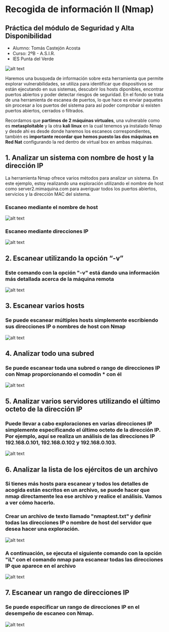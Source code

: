# Recogida de información II (Nmap)

## Práctica del módulo de **Seguridad y Alta Disponibilidad**

- Alumno: Tomás Castejón Acosta
- Curso: 2ºB - A.S.I.R.
- IES Punta del Verde

![alt text](https://encrypted-tbn0.gstatic.com/images?q=tbn:ANd9GcSWigCAVznxugU0L4DmAYOqciDJxhISSJR63g&usqp=CAU)


Haremos una busqueda de información sobre esta herramienta que permite explorar vulnerabilidades, se utiliza para identificar que dispositivos se están ejecutando en sus sistemas, 
descubrir los hosts diponibles, encontrar puertos abiertos y poder detectar riesgos de seguridad. En el fondo se trata de una herramienta de escanea de puertos, lo que hace es enviar paquetes sin procesar a los puertos del sistema para así poder comprobar si existen puertos abiertos, cerrados o filtrados.

Recordamos que **partimos de 2 máquinas virtuales**, una vulnerable como es **metasploitable** y la otra **kali linux** en la cual tenemos ya instalado Nmap y desde ahi es desde donde haremos los escaneos correspondientes, también es **importante recordar que hemos puesto las dos máquinas en Red Nat** configurando la red dentro de virtual box en ambas máquinas.


## 1. Analizar un sistema con nombre de host y la dirección IP ##

La herramienta Nmap ofrece varios métodos para analizar un sistema. En este ejemplo, estoy realizando una exploración utilizando el nombre de host como server2.mimaquina.com para averiguar todos los puertos abiertos, servicios y la dirección MAC del sistema.

### Escaneo mediante el nombre de host ###

![alt text](https://github.com/Tomkas33/Recogida-de-informaci-n-II-Nmap-/blob/main/Captura.PNG)

### Escaneo mediante direcciones IP ###

![alt text](https://github.com/Tomkas33/Recogida-de-informaci-n-II-Nmap-/blob/main/Captura2.PNG)

## 2. Escanear utilizando la opción “-v” ##

### Este comando con la opción "-v" está dando una información más detallada acerca de la máquina remota ###

![alt text](https://github.com/Tomkas33/Recogida-de-informaci-n-II-Nmap-/blob/main/Captura3.PNG)

## 3. Escanear varios hosts ##

### Se puede escanear múltiples hosts simplemente escribiendo sus direcciones IP o nombres de host con Nmap ###

![alt text](https://github.com/Tomkas33/Recogida-de-informaci-n-II-Nmap-/blob/main/Captura4.PNG)

## 4. Analizar todo una subred ##

### Se puede escanear toda una subred o rango de direcciones IP con Nmap proporcionando el comodín * con él ###


![alt text](https://github.com/Tomkas33/Recogida-de-informaci-n-II-Nmap-/blob/main/Captura5.PNG)

## 5. Analizar varios servidores utilizando el último octeto de la dirección IP ##

### Puede llevar a cabo exploraciones en varias direcciones IP simplemente especificando el último octeto de la dirección IP. Por ejemplo, aquí se realiza un análisis de las direcciones IP 192.168.0.101, 192.168.0.102 y 192.168.0.103. ###


![alt text](https://github.com/Tomkas33/Recogida-de-informaci-n-II-Nmap-/blob/main/Captura6.PNG)

## 6. Analizar la lista de los ejércitos de un archivo ##

### Si  tienes más hosts para escanear y todos los detalles de acogida están escritos en un archivo, se puede hacer que nmap directamente lea ese archivo y realice el análisis. Vamos a ver cómo hacerlo.

### Crear un archivo de texto llamado "nmaptest.txt" y definir todas las direcciones IP o nombre de host del servidor que desea hacer una exploración. ###


![alt text](https://github.com/Tomkas33/Recogida-de-informaci-n-II-Nmap-/blob/main/Captura7.PNG)

### A continuación, se ejecuta el siguiente comando con la opción "iL" con el comando nmap para escanear todas las direcciones IP que aparece en el archivo ###

![alt text](https://github.com/Tomkas33/Recogida-de-informaci-n-II-Nmap-/blob/main/Captura8.PNG)

## 7. Escanear un rango de direcciones IP ##

### Se puede especificar un rango de direcciones IP en el desempeño de escaneo con Nmap. ###


![alt text](https://github.com/Tomkas33/Recogida-de-informaci-n-II-Nmap-/blob/main/Captura9.PNG)





